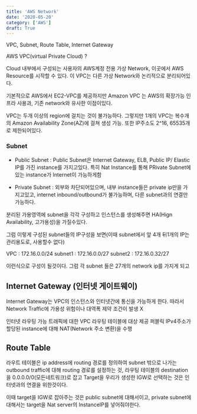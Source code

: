 ```yaml
---
title: 'AWS Network'
date: '2020-05-20'
category: ['AWS']
draft: True
---
```


VPC, Subnet, Route Table, Internet Gateway

AWS VPC(virtual Private Cloud) ?

Cloud 내부에서 구성되는 사용자의 AWS계정 전용 가상 Network, 이곳에서 AWS Resource를 시작할 수 있다.
이 VPC는 다른 가상 Network와 논리적으로 분리되어있다.

기본적으로 AWS에서 EC2-VPC를 제공하지만 Amazon VPC 는 AWS의 확장가능 인프라 사용과, 기존 network와 유사한 이점이있다.

VPC는 두개 이상의 region에 걸치는 것이 불가능하다. 그렇지만 1개의 VPC는 복수개의 Amazon Availability Zone(AZ)에 걸쳐 생성 가능.
또한 IP주소도 2^16, 65535개로 제한되어있다.

### Subnet

-   Public Subnet : Public Subnet은 Internet Gateway, ELB, Public IP/ Elastic IP를 가진 instance를 가지고있다. 특히 Nat Instance를 통해 PRivate Subnet에있는 instance가 Internet이 가능하게함

-   Private Subnet : 외부와 차단되어있으며, 내부 instance들은 private ip만을 가지고있고, internet inbound/outbound가 불가능하며, 다른 subnet과의 연결만 가능하다.

분리된 가용영역에 subnet을 각각 구성하고 인스턴스를 생성해주면 HA(Hign Availability, 고가용성)을 가질수있다.

그럼 이렇게 구성된 subnet들의 IP구성을 보면(이때 subnet에서 앞 4개 뒤1개의 IP는 관리용도로, 사용할수 없다)

VPC : 172.16.0.0/24
subnet1 : 172.16.0.0/27
subnet2 : 172.16.0.32/27

이런식으로 구성이 될것이다.
그럼 각 subnet 들은 27개의 network ip를 가지게 되고

## Internet Gateway (인터넷 게이트웨이)

Internet Gateway는 VPC의 인스턴스와 인터넷간에 통신을 가능하게 한다.
따라서 Network Traffic에 가용성 위험이나 대역폭 제약 조건이 발생 X

인터넷 라우팅 가능 트래픽에 대한 VPC 라우팅 테이블에 대상 제공
퍼블릭 IPv4주소가 할당된 instance에 대해 NAT(Network 주소 변환)을 수행

## Route Table

라우트 테이블은 ip address에 routing 경로를 정의하여 subnet 밖으로 나가는 outbound traffic에 대해 routing 경로를 설정하는 것,
라우팅 테이블의 destination 을 0.0.0.0/0(모든네트워크)로 잡고 Target을 우리가 생성한 IGW로 선택하는 것은 인터넷과의 연결을 위한것이다.

이때 target을 IGW로 잡아주는 것은 public subnet에 대해서이고, private subnet에 대해서는 target을 Nat server의 InstanceIP를 넣어줘야한다.
